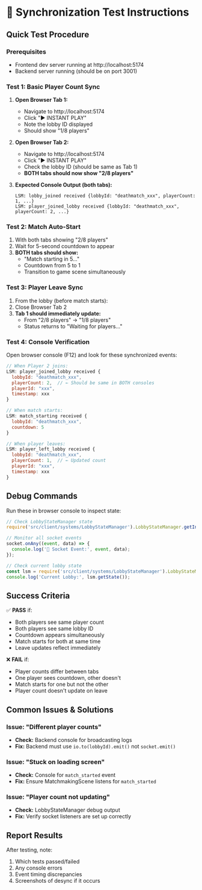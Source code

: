 # 🧪 Synchronization Test Instructions

## Quick Test Procedure

### Prerequisites
- Frontend dev server running at http://localhost:5174
- Backend server running (should be on port 3001)

### Test 1: Basic Player Count Sync

1. **Open Browser Tab 1:**
   - Navigate to http://localhost:5174
   - Click "▶ INSTANT PLAY"
   - Note the lobby ID displayed
   - Should show "1/8 players"

2. **Open Browser Tab 2:**
   - Navigate to http://localhost:5174  
   - Click "▶ INSTANT PLAY"
   - Check the lobby ID (should be same as Tab 1)
   - **BOTH tabs should now show "2/8 players"**

3. **Expected Console Output (both tabs):**
   ```
   LSM: lobby_joined received {lobbyId: "deathmatch_xxx", playerCount: 1, ...}
   LSM: player_joined_lobby received {lobbyId: "deathmatch_xxx", playerCount: 2, ...}
   ```

### Test 2: Match Auto-Start

1. With both tabs showing "2/8 players"
2. Wait for 5-second countdown to appear
3. **BOTH tabs should show:**
   - "Match starting in 5..."
   - Countdown from 5 to 1
   - Transition to game scene simultaneously

### Test 3: Player Leave Sync

1. From the lobby (before match starts):
2. Close Browser Tab 2
3. **Tab 1 should immediately update:**
   - From "2/8 players" → "1/8 players"
   - Status returns to "Waiting for players..."

### Test 4: Console Verification

Open browser console (F12) and look for these synchronized events:

```javascript
// When Player 2 joins:
LSM: player_joined_lobby received {
  lobbyId: "deathmatch_xxx",
  playerCount: 2,  // ← Should be same in BOTH consoles
  playerId: "xxx",
  timestamp: xxx
}

// When match starts:
LSM: match_starting received {
  lobbyId: "deathmatch_xxx", 
  countdown: 5
}

// When player leaves:
LSM: player_left_lobby received {
  lobbyId: "deathmatch_xxx",
  playerCount: 1,  // ← Updated count
  playerId: "xxx",
  timestamp: xxx
}
```

## Debug Commands

Run these in browser console to inspect state:

```javascript
// Check LobbyStateManager state
require('src/client/systems/LobbyStateManager').LobbyStateManager.getInstance().debug()

// Monitor all socket events
socket.onAny((event, data) => {
  console.log('📡 Socket Event:', event, data);
});

// Check current lobby state
const lsm = require('src/client/systems/LobbyStateManager').LobbyStateManager.getInstance();
console.log('Current Lobby:', lsm.getState());
```

## Success Criteria

✅ **PASS** if:
- Both players see same player count
- Both players see same lobby ID
- Countdown appears simultaneously  
- Match starts for both at same time
- Leave updates reflect immediately

❌ **FAIL** if:
- Player counts differ between tabs
- One player sees countdown, other doesn't
- Match starts for one but not the other
- Player count doesn't update on leave

## Common Issues & Solutions

### Issue: "Different player counts"
- **Check:** Backend console for broadcasting logs
- **Fix:** Backend must use `io.to(lobbyId).emit()` not `socket.emit()`

### Issue: "Stuck on loading screen"
- **Check:** Console for `match_started` event
- **Fix:** Ensure MatchmakingScene listens for `match_started`

### Issue: "Player count not updating"
- **Check:** LobbyStateManager debug output
- **Fix:** Verify socket listeners are set up correctly

## Report Results

After testing, note:
1. Which tests passed/failed
2. Any console errors
3. Event timing discrepancies
4. Screenshots of desync if it occurs
